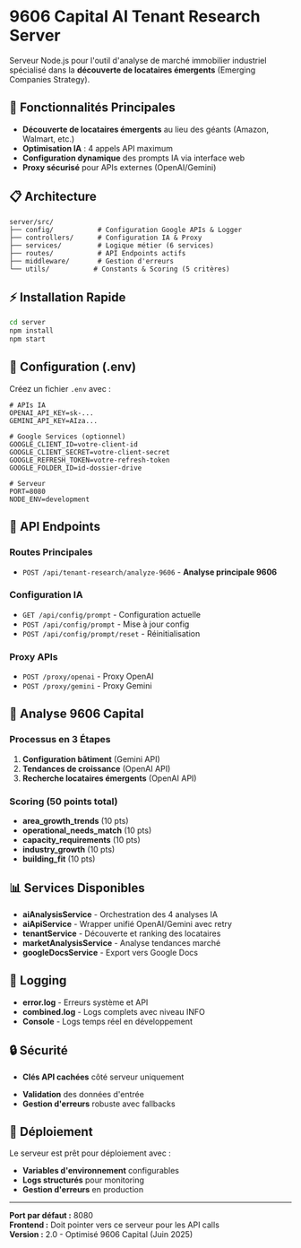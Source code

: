 # 9606 Capital AI Tenant Research Server

Serveur Node.js pour l'outil d'analyse de marché immobilier industriel spécialisé dans la **découverte de locataires émergents** (Emerging Companies Strategy).

## 🚀 Fonctionnalités Principales

- **Découverte de locataires émergents** au lieu des géants (Amazon, Walmart, etc.)
- **Optimisation IA** : 4 appels API maximum
- **Configuration dynamique** des prompts IA via interface web
- **Proxy sécurisé** pour APIs externes (OpenAI/Gemini)

## 📋 Architecture

```
server/src/
├── config/           # Configuration Google APIs & Logger
├── controllers/      # Configuration IA & Proxy
├── services/         # Logique métier (6 services)
├── routes/           # API Endpoints actifs
├── middleware/       # Gestion d'erreurs
└── utils/           # Constants & Scoring (5 critères)
```

## ⚡ Installation Rapide

```bash
cd server
npm install
npm start
```

## 🔧 Configuration (.env)

Créez un fichier `.env` avec :

```env
# APIs IA
OPENAI_API_KEY=sk-...
GEMINI_API_KEY=AIza...

# Google Services (optionnel)
GOOGLE_CLIENT_ID=votre-client-id
GOOGLE_CLIENT_SECRET=votre-client-secret
GOOGLE_REFRESH_TOKEN=votre-refresh-token
GOOGLE_FOLDER_ID=id-dossier-drive

# Serveur
PORT=8080
NODE_ENV=development
```

## 🔌 API Endpoints

### Routes Principales

- `POST /api/tenant-research/analyze-9606` - **Analyse principale 9606**

### Configuration IA

- `GET /api/config/prompt` - Configuration actuelle
- `POST /api/config/prompt` - Mise à jour config
- `POST /api/config/prompt/reset` - Réinitialisation

### Proxy APIs

- `POST /proxy/openai` - Proxy OpenAI
- `POST /proxy/gemini` - Proxy Gemini

## 🎯 Analyse 9606 Capital

### Processus en 3 Étapes

1. **Configuration bâtiment** (Gemini API)
2. **Tendances de croissance** (OpenAI API)
3. **Recherche locataires émergents** (OpenAI API)

### Scoring (50 points total)

- **area_growth_trends** (10 pts)
- **operational_needs_match** (10 pts)
- **capacity_requirements** (10 pts)
- **industry_growth** (10 pts)
- **building_fit** (10 pts)

## 📊 Services Disponibles

- **aiAnalysisService** - Orchestration des 4 analyses IA
- **aiApiService** - Wrapper unifié OpenAI/Gemini avec retry
- **tenantService** - Découverte et ranking des locataires
- **marketAnalysisService** - Analyse tendances marché
- **googleDocsService** - Export vers Google Docs

## 📝 Logging

- **error.log** - Erreurs système et API
- **combined.log** - Logs complets avec niveau INFO
- **Console** - Logs temps réel en développement

## 🔒 Sécurité

- **Clés API cachées** côté serveur uniquement
<!-- - **CORS configuré** pour frontend autorisé -->
- **Validation** des données d'entrée
- **Gestion d'erreurs** robuste avec fallbacks

## 🚀 Déploiement

Le serveur est prêt pour déploiement avec :

- **Variables d'environnement** configurables
- **Logs structurés** pour monitoring
- **Gestion d'erreurs** en production

---

**Port par défaut :** 8080  
**Frontend :** Doit pointer vers ce serveur pour les API calls  
**Version :** 2.0 - Optimisé 9606 Capital (Juin 2025)
